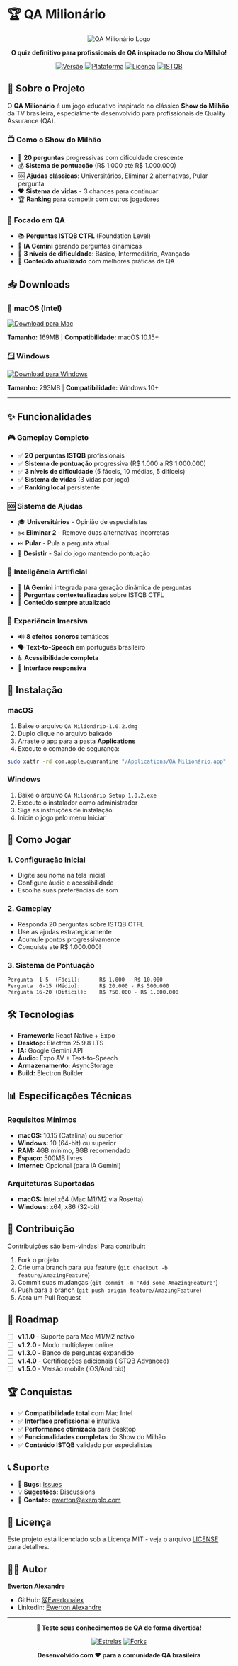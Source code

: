 # 🏆 QA Milionário

<div align="center">

![QA Milionário Logo](assets/icon-512.png)

**O quiz definitivo para profissionais de QA inspirado no Show do Milhão!**

[![Versão](https://img.shields.io/badge/versão-1.0.2-blue.svg)](https://github.com/Ewertonalex/qa-milionario/releases)
[![Plataforma](https://img.shields.io/badge/plataforma-Mac%20%7C%20Windows-green.svg)](#downloads)
[![Licença](https://img.shields.io/badge/licença-MIT-yellow.svg)](LICENSE)
[![ISTQB](https://img.shields.io/badge/ISTQB-CTFL-red.svg)](https://www.istqb.org/)

</div>

## 🎯 **Sobre o Projeto**

O **QA Milionário** é um jogo educativo inspirado no clássico **Show do Milhão** da TV brasileira, especialmente desenvolvido para profissionais de Quality Assurance (QA). 

### 📺 **Como o Show do Milhão**
- 🎪 **20 perguntas** progressivas com dificuldade crescente
- 💰 **Sistema de pontuação** (R$ 1.000 até R$ 1.000.000)
- 🆘 **Ajudas clássicas**: Universitários, Eliminar 2 alternativas, Pular pergunta
- ❤️ **Sistema de vidas** - 3 chances para continuar
- 🏆 **Ranking** para competir com outros jogadores

### 🔬 **Focado em QA**
- 📚 **Perguntas ISTQB CTFL** (Foundation Level)
- 🤖 **IA Gemini** gerando perguntas dinâmicas
- 🎯 **3 níveis de dificuldade**: Básico, Intermediário, Avançado
- 📖 **Conteúdo atualizado** com melhores práticas de QA

## 📥 **Downloads**

### 🍎 **macOS (Intel)**
[![Download para Mac](https://img.shields.io/badge/Download-macOS%20Intel-blue?style=for-the-badge&logo=apple)](https://github.com/Ewertonalex/qa-milionario/releases/download/v1.0.2/QA.Milionario-1.0.2.dmg)

**Tamanho:** 169MB | **Compatibilidade:** macOS 10.15+

### 🪟 **Windows**
[![Download para Windows](https://img.shields.io/badge/Download-Windows%20x64-blue?style=for-the-badge&logo=windows)](https://github.com/Ewertonalex/qa-milionario/releases/download/v1.0.2/QA.Milionario.Setup.1.0.2.exe)

**Tamanho:** 293MB | **Compatibilidade:** Windows 10+

---

## ✨ **Funcionalidades**

### 🎮 **Gameplay Completo**
- ✅ **20 perguntas ISTQB** profissionais
- ✅ **Sistema de pontuação** progressiva (R$ 1.000 a R$ 1.000.000)
- ✅ **3 níveis de dificuldade** (5 fáceis, 10 médias, 5 difíceis)
- ✅ **Sistema de vidas** (3 vidas por jogo)
- ✅ **Ranking local** persistente

### 🆘 **Sistema de Ajudas**
- 🎓 **Universitários** - Opinião de especialistas
- ✂️ **Eliminar 2** - Remove duas alternativas incorretas
- ⏭️ **Pular** - Pula a pergunta atual
- 🚪 **Desistir** - Sai do jogo mantendo pontuação

### 🤖 **Inteligência Artificial**
- 🧠 **IA Gemini** integrada para geração dinâmica de perguntas
- 📝 **Perguntas contextualizadas** sobre ISTQB CTFL
- 🔄 **Conteúdo sempre atualizado**

### 🎵 **Experiência Imersiva**
- 🔊 **8 efeitos sonoros** temáticos
- 🗣️ **Text-to-Speech** em português brasileiro
- ♿ **Acessibilidade completa**
- 📱 **Interface responsiva**

## 🚀 **Instalação**

### **macOS**
1. Baixe o arquivo `QA Milionário-1.0.2.dmg`
2. Duplo clique no arquivo baixado
3. Arraste o app para a pasta **Applications**
4. Execute o comando de segurança:
```bash
sudo xattr -rd com.apple.quarantine "/Applications/QA Milionário.app"
```

### **Windows**
1. Baixe o arquivo `QA Milionário Setup 1.0.2.exe`
2. Execute o instalador como administrador
3. Siga as instruções de instalação
4. Inicie o jogo pelo menu Iniciar

## 🎯 **Como Jogar**

### **1. Configuração Inicial**
- Digite seu nome na tela inicial
- Configure áudio e acessibilidade
- Escolha suas preferências de som

### **2. Gameplay**
- Responda 20 perguntas sobre ISTQB CTFL
- Use as ajudas estrategicamente
- Acumule pontos progressivamente
- Conquiste até R$ 1.000.000!

### **3. Sistema de Pontuação**
```
Pergunta  1-5  (Fácil):      R$ 1.000 - R$ 10.000
Pergunta  6-15 (Médio):      R$ 20.000 - R$ 500.000
Pergunta 16-20 (Difícil):    R$ 750.000 - R$ 1.000.000
```

## 🛠 **Tecnologias**

- **Framework:** React Native + Expo
- **Desktop:** Electron 25.9.8 LTS
- **IA:** Google Gemini API
- **Áudio:** Expo AV + Text-to-Speech
- **Armazenamento:** AsyncStorage
- **Build:** Electron Builder

## 📊 **Especificações Técnicas**

### **Requisitos Mínimos**
- **macOS:** 10.15 (Catalina) ou superior
- **Windows:** 10 (64-bit) ou superior
- **RAM:** 4GB mínimo, 8GB recomendado
- **Espaço:** 500MB livres
- **Internet:** Opcional (para IA Gemini)

### **Arquiteturas Suportadas**
- **macOS:** Intel x64 (Mac M1/M2 via Rosetta)
- **Windows:** x64, x86 (32-bit)

## 🤝 **Contribuição**

Contribuições são bem-vindas! Para contribuir:

1. Fork o projeto
2. Crie uma branch para sua feature (`git checkout -b feature/AmazingFeature`)
3. Commit suas mudanças (`git commit -m 'Add some AmazingFeature'`)
4. Push para a branch (`git push origin feature/AmazingFeature`)
5. Abra um Pull Request

## 📝 **Roadmap**

- [ ] **v1.1.0** - Suporte para Mac M1/M2 nativo
- [ ] **v1.2.0** - Modo multiplayer online
- [ ] **v1.3.0** - Banco de perguntas expandido
- [ ] **v1.4.0** - Certificações adicionais (ISTQB Advanced)
- [ ] **v1.5.0** - Versão mobile (iOS/Android)

## 🏆 **Conquistas**

- ✅ **Compatibilidade total** com Mac Intel
- ✅ **Interface profissional** e intuitiva
- ✅ **Performance otimizada** para desktop
- ✅ **Funcionalidades completas** do Show do Milhão
- ✅ **Conteúdo ISTQB** validado por especialistas

## 📞 **Suporte**

- 🐛 **Bugs:** [Issues](https://github.com/Ewertonalex/qa-milionario/issues)
- 💡 **Sugestões:** [Discussions](https://github.com/Ewertonalex/qa-milionario/discussions)
- 📧 **Contato:** ewerton@exemplo.com

## 📄 **Licença**

Este projeto está licenciado sob a Licença MIT - veja o arquivo [LICENSE](LICENSE) para detalhes.

## 👨‍💻 **Autor**

**Ewerton Alexandre**
- GitHub: [@Ewertonalex](https://github.com/Ewertonalex)
- LinkedIn: [Ewerton Alexandre](https://linkedin.com/in/ewertonalex)

---

<div align="center">

**🎯 Teste seus conhecimentos de QA de forma divertida!**

[![Estrelas](https://img.shields.io/github/stars/Ewertonalex/qa-milionario?style=social)](https://github.com/Ewertonalex/qa-milionario/stargazers)
[![Forks](https://img.shields.io/github/forks/Ewertonalex/qa-milionario?style=social)](https://github.com/Ewertonalex/qa-milionario/network/members)

**Desenvolvido com ❤️ para a comunidade QA brasileira**

</div> 